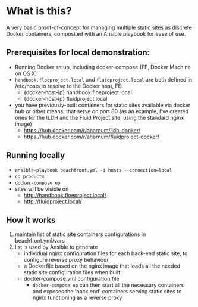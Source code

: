 # What is this?

A very basic proof-of-concept for managing multiple static sites as discrete Docker containers, composited with an Ansible playbook for ease of use.

## Prerequisites for local demonstration:

- Running Docker setup, including docker-compose (FE, Docker Machine on OS X)
- `handbook.floeproject.local` and `fluidproject.local` are both defined in /etc/hosts to resolve to the Docker host, FE:
  - {docker-host-ip} handbook.floeproject.local  
  - {docker-host-ip} fluidproject.local
- you have previously-built containers for static sites available via docker hub or other means, that serve on port 80 (as an example, I've created ones for the ILDH and the Fluid Project site, using the standard nginx image)
    - https://hub.docker.com/r/aharnum/ildh-docker/
    - https://hub.docker.com/r/aharnum/fluidproject-docker/

## Running locally

- `ansible-playbook beachfront.yml -i hosts --connection=local`
- `cd products`
- `docker-compose up`
- sites will be visible on
  - http://handbook.floeproject.local/
  - http://fluidproject.local/

## How it works

1. maintain list of static site containers configurations in beachfront.yml/vars
2. list is used by Ansible to generate    
    - individual nginx configuration files for each back-end static site, to configure reverse proxy behaviour
    - a Dockerfile based on the nginx image that loads all the needed static site configuration files when built
    - docker-compose.yml configuration file
        - `docker-compose up` can then start all the necessary containers and exposes the 'back end' containers serving static sites to nginx functioning as a reverse proxy
